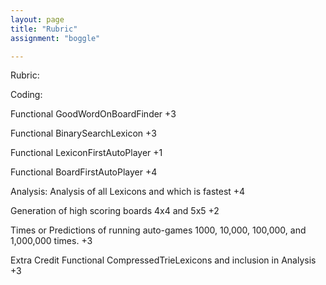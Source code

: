 ```yaml
---
layout: page
title: "Rubric"
assignment: "boggle"

---
```


Rubric: 

Coding: 

Functional GoodWordOnBoardFinder +3 

Functional BinarySearchLexicon +3

Functional LexiconFirstAutoPlayer +1

Functional BoardFirstAutoPlayer +4

Analysis:
Analysis of all Lexicons and which is fastest +4

Generation of high scoring boards 4x4 and 5x5 +2

Times or Predictions of running auto-games 1000, 10,000, 100,000, and 1,000,000 times. +3


Extra Credit Functional CompressedTrieLexicons and inclusion in Analysis +3